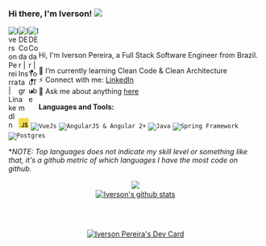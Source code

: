 ### Hi there, I'm Iverson! <img width="40px" src="https://media.giphy.com/media/6qFTJz4fDRkdy/giphy.gif" />

<a href="https://www.linkedin.com/in/iverson-luis/">
  <img align="left" alt="Iverson Pereirra | LinkedIn" width="20px" src="https://cdn-icons-png.flaticon.com/512/174/174857.png" />
</a>

<a href="https://www.instagram.com/idecodar/">
  <img align="left" alt="IDE Codar | Instagram" width="20px" src="https://upload.wikimedia.org/wikipedia/commons/thumb/a/a5/Instagram_icon.png/768px-Instagram_icon.png" />
</a>

<a href="https://www.youtube.com/channel/UCYiWBrcXkK6JANxsSuH3CaA">
  <img align="left" alt="IDE Codar | YouTube" width="20px" src="https://cdn4.iconfinder.com/data/icons/logos-and-brands/512/395_Youtube_logo-512.png" />
</a>

<br />
<br />

Hi, I'm Iverson Pereira, a Full Stack Software Engineer from Brazil.
	
- 🔭 I’m currently learning Clean Code & Clean Architecture
- ⚡ Connect with me: [LinkedIn](https://www.linkedin.com/in/iverson-luis/)
- 💬 Ask me about anything [here](https://github.com/ilp/ilp/issues)

**Languages and Tools:**  

<code><img title="JS" height="20" src="https://raw.githubusercontent.com/voodootikigod/logo.js/master/js.png" alt="JavaScript" ></code>
<code><img title="VueJs" height="20" src="https://vuejs.org/images/logo.png" alt="VueJs" ></code>
<code><img  title="AngularJS & Angular 2+" height="20" src="https://angular.io/assets/images/logos/angular/angular.svg" alt="AngularJS & Angular 2+"></code>
<code><img title="Java" height="20" src="https://cdn.iconscout.com/icon/free/png-512/java-43-569305.png" alt="Java" ></code>
<code><img title="Spring Framework" height="20" src="https://miro.medium.com/max/624/1*dwa1SCG85BAzQttURVUvrA.png" alt="Spring Framework"></code> 
<code><img title="Postgres" height="20"  src="https://img.icons8.com/color/48/000000/postgreesql.png" alt="Postgres"/></code>

**NOTE: Top languages does not indicate my skill level or something like that, it's a github metric of which languages I have the most code on github.*
<p align="center">
	<a href="https://github.com/ilp">
	  <img align="center" src="https://github-readme-stats.vercel.app/api/top-langs/?username=ilp&theme=dracula&hide=css,c%23,tex,shaderlab,glsl&layout=compact" />
	</a>
	<br />
	<a href="https://github.com/ilp/">
	  <img align="center" src="https://github-readme-stats.vercel.app/api?username=ilp&show_icons=true&theme=dracula&line_height=27&count_private=true" alt="Iverson's github stats" />
	</a>
</p>

<br />
<br />

<p align="center">
	<a href="https://app.daily.dev/ilp"><img src="https://api.daily.dev/devcards/4c9ad77bb4db4505b5a00357de380b6e.png?r=yns" width="400" alt="Iverson Pereira's Dev Card"/></a>
</p>


